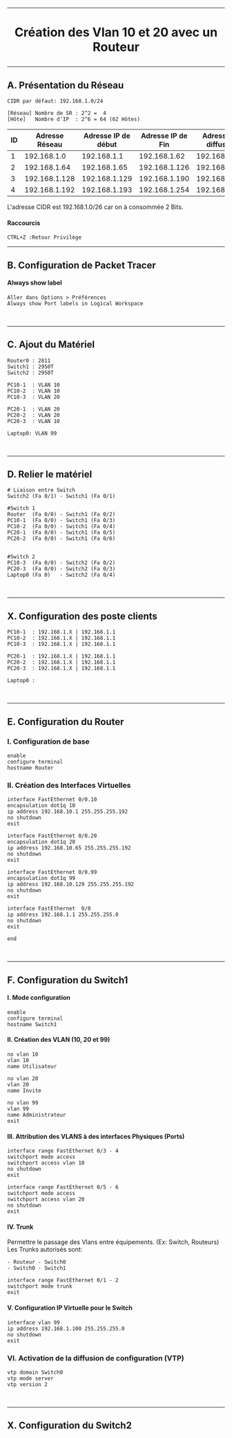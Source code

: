 ---------------------------------------------------------------------------------------------------------------------------------------------------
# <p align='center'> Création des Vlan 10 et 20 avec un Routeur </p>


---------------------------------------------------------------------------------------------------------------------------------------------------
## A. Présentation du Réseau

```
CIDR par défaut: 192.168.1.0/24
```

```
[Réseau] Nombre de SR : 2^2 =  4
[Hôte]   Nombre d'IP  : 2^6 = 64 (62 Hôtes)
```

|  ID | Adresse Réseau | Adresse IP de début | Adresse IP de Fin | Adresse de diffusion |
| --- | -------------- | ------------------- | ----------------- | -------------------- |  
|  1  | 192.168.1.0    | 192.168.1.1         | 192.168.1.62      | 192.168.1.63         |
|  2  | 192.168.1.64   | 192.168.1.65        | 192.168.1.126     | 192.168.1.127        |
|  3  | 192.168.1.128  | 192.168.1.129       | 192.168.1.190     | 192.168.1.191        |
|  4  | 192.168.1.192  | 192.168.1.193       | 192.168.1.254     | 192.168.1.255        |

L'adresse CIDR est 192.168.1.0/26 car on à consommée 2 Bits.

#### Raccourcis
```
CTRL+Z :Retour Privilège
```

---------------------------------------------------------------------------------------------------------------------------------------------------
## B. Configuration de Packet Tracer
#### Always show label
```
Aller dans Options > Préférences
Always show Port labels in Logical Workspace
```

<br />

---------------------------------------------------------------------------------------------------------------------------------------------------
## C. Ajout du Matériel
```
Router0 : 2811
Switch1 : 2950T
Switch2 : 2950T

PC10-1  : VLAN 10
PC10-2  : VLAN 10
PC10-3  : VLAN 20

PC20-1  : VLAN 20
PC20-2  : VLAN 20
PC20-3  : VLAN 10

Laptop0: VLAN 99
```

<br />

---------------------------------------------------------------------------------------------------------------------------------------------------
## D. Relier le matériel
```
# Liaison entre Switch
Switch2 (Fa 0/1) - Switch1 (Fa 0/1)

#Switch 1
Router  (Fa 0/0) - Switch1 (Fa 0/2)
PC10-1  (Fa 0/0) - Switch1 (Fa 0/3)
PC10-2  (Fa 0/0) - Switch1 (Fa 0/4)
PC20-1  (Fa 0/0) - Switch1 (Fa 0/5)
PC20-2  (Fa 0/0) - Switch1 (Fa 0/6)


#Switch 2
PC10-3  (Fa 0/0) - Switch2 (Fa 0/2)
PC20-3  (Fa 0/0) - Switch2 (Fa 0/3)
Laptop0 (Fa 0)   - Switch2 (Fa 0/4) 
```

<br />

---------------------------------------------------------------------------------------------------------------------------------------------------
## X. Configuration des poste clients
```
PC10-1  : 192.168.1.X | 192.168.1.1
PC10-2  : 192.168.1.X | 192.168.1.1
PC10-3  : 192.168.1.X | 192.168.1.1

PC20-1  : 192.168.1.X | 192.168.1.1
PC20-2  : 192.168.1.X | 192.168.1.1
PC20-3  : 192.168.1.X | 192.168.1.1

Laptop0 :
```

<br />

---------------------------------------------------------------------------------------------------------------------------------------------------
## E. Configuration du Router
### I. Configuration de base
```
enable
configure terminal
hostname Router
```

### II. Création des Interfaces Virtuelles
```
interface FastEthernet 0/0.10
encapsulation dot1q 10
ip address 192.168.10.1 255.255.255.192
no shutdown
exit

interface FastEthernet 0/0.20
encapsulation dot1q 20
ip address 192.168.10.65 255.255.255.192
no shutdown
exit

interface FastEthernet 0/0.99
encapsulation dot1q 99
ip address 192.168.10.129 255.255.255.192
no shutdown
exit

interface FastEthernet  0/0
ip address 192.168.1.1 255.255.255.0
no shutdown
exit

end
```



<br />



---------------------------------------------------------------------------------------------------------------------------------------------------
## F. Configuration du Switch1
#### I. Mode configuration
```
enable
configure terminal
hostname Switch1
```

#### II. Création des VLAN (10, 20 et 99)
```
no vlan 10
vlan 10
name Utilisateur

no vlan 20
vlan 20
name Invite

no vlan 99
vlan 99
name Administrateur
exit
```

#### III. Attribution des VLANS à des interfaces Physiques (Ports)
```
interface range FastEthernet 0/3 - 4
switchport mode access
switchport access vlan 10
no shutdown
exit
```

```
interface range FastEthernet 0/5 - 6
switchport mode access
switchport access vlan 20
no shutdown
exit
```


#### IV. Trunk
Permettre le passage des Vlans entre équipements. (Ex: Switch, Routeurs)
Les Trunks autorisés sont:
```
- Routeur - Switch0
- Switch0 - Switch1
```

```
interface range FastEthernet 0/1 - 2
switchport mode trunk
exit
```

#### V. Configuration IP Virtuelle pour le Switch
```
interface vlan 99
ip address 192.168.1.100 255.255.255.0
no shutdown
exit
```

### VI. Activation de la diffusion de configuration (VTP)
```
vtp domain Switch0
vtp mode server
vtp version 2
```
<br />

---------------------------------------------------------------------------------------------------------------------------------------------------
## X. Configuration du Switch2

<br />




